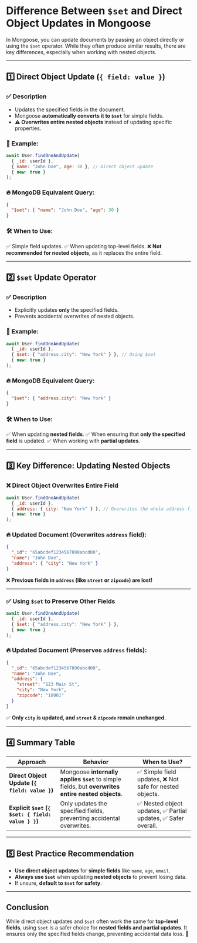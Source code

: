 # Difference Between `$set` and Direct Object Updates in Mongoose

In Mongoose, you can update documents by passing an object directly or using the `$set` operator. While they often produce similar results, there are key differences, especially when working with nested objects.

---

## 1️⃣ Direct Object Update (`{ field: value }`)

### ✅ Description
- Updates the specified fields in the document.
- Mongoose **automatically converts it to `$set`** for simple fields.
- **⚠️ Overwrites entire nested objects** instead of updating specific properties.

### 📌 Example:
```js
await User.findOneAndUpdate(
  { _id: userId },
  { name: "John Doe", age: 30 }, // Direct object update
  { new: true }
);
```

### 🔥 MongoDB Equivalent Query:
```json
{
  "$set": { "name": "John Doe", "age": 30 }
}
```

### 🛠 When to Use:
✅ Simple field updates.
✅ When updating top-level fields.
❌ **Not recommended for nested objects**, as it replaces the entire field.

---

## 2️⃣ `$set` Update Operator

### ✅ Description
- Explicitly updates **only** the specified fields.
- Prevents accidental overwrites of nested objects.

### 📌 Example:
```js
await User.findOneAndUpdate(
  { _id: userId },
  { $set: { "address.city": "New York" } }, // Using $set
  { new: true }
);
```

### 🔥 MongoDB Equivalent Query:
```json
{
  "$set": { "address.city": "New York" }
}
```

### 🛠 When to Use:
✅ When updating **nested fields**.
✅ When ensuring that **only the specified field** is updated.
✅ When working with **partial updates**.

---

## 3️⃣ **Key Difference: Updating Nested Objects**

### ❌ **Direct Object Overwrites Entire Field**
```js
await User.findOneAndUpdate(
  { _id: userId },
  { address: { city: "New York" } }, // Overwrites the whole address field!
  { new: true }
);
```
### 🔥 Updated Document (Overwrites `address` field):
```json
{
  "_id": "65abcdef1234567890abcd00",
  "name": "John Doe",
  "address": { "city": "New York" }
}
```
❌ **Previous fields in `address` (like `street` or `zipcode`) are lost!**

---

### ✅ **Using `$set` to Preserve Other Fields**
```js
await User.findOneAndUpdate(
  { _id: userId },
  { $set: { "address.city": "New York" } },
  { new: true }
);
```
### 🔥 Updated Document (Preserves `address` fields):
```json
{
  "_id": "65abcdef1234567890abcd00",
  "name": "John Doe",
  "address": {
    "street": "123 Main St",
    "city": "New York",
    "zipcode": "10001"
  }
}
```
✅ **Only `city` is updated, and `street` & `zipcode` remain unchanged.**

---

## 4️⃣ **Summary Table**

| Approach | Behavior | When to Use? |
|----------|----------|--------------|
| **Direct Object Update (`{ field: value }`)** | Mongoose **internally applies `$set`** to simple fields, but **overwrites entire nested objects**. | ✅ Simple field updates, ❌ Not safe for nested objects. |
| **Explicit `$set` (`{ $set: { field: value } }`)** | Only updates the specified fields, preventing accidental overwrites. | ✅ Nested object updates, ✅ Partial updates, ✅ Safer overall. |

---

## 5️⃣ **Best Practice Recommendation**
- **Use direct object updates** for **simple fields** like `name`, `age`, `email`.
- **Always use `$set`** when updating **nested objects** to prevent losing data.
- If unsure, **default to `$set` for safety**.

---

## Conclusion
While direct object updates and `$set` often work the same for **top-level fields**, using `$set` is a safer choice for **nested fields and partial updates**. It ensures only the specified fields change, preventing accidental data loss. 🚀

